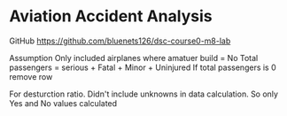 # Aviation Accident Analysis

GitHub
https://github.com/bluenets126/dsc-course0-m8-lab

Assumption
Only included airplanes where amatuer build = No
Total passengers = serious + Fatal + Minor + Uninjured
If total passengers is 0 remove row

For desturction ratio.  Didn't include unknowns in data calculation.  So only Yes and No values calculated


